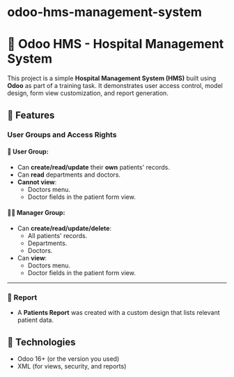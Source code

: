 # odoo-hms-management-system
# 🏥 Odoo HMS - Hospital Management System

This project is a simple **Hospital Management System (HMS)** built using **Odoo** as part of a training task. It demonstrates user access control, model design, form view customization, and report generation.

## 📌 Features

### User Groups and Access Rights

#### 👤 User Group:
- Can **create/read/update** their **own** patients' records.
- Can **read** departments and doctors.
- **Cannot view**:
  - Doctors menu.
  - Doctor fields in the patient form view.

#### 👨‍💼 Manager Group:
- Can **create/read/update/delete**:
  - All patients' records.
  - Departments.
  - Doctors.
- Can **view**:
  - Doctors menu.
  - Doctor fields in the patient form view.

---

### 📄 Report
- A **Patients Report** was created with a custom design that lists relevant patient data.

## 🧩 Technologies
- Odoo 16+ (or the version you used)
- XML (for views, security, and reports)

